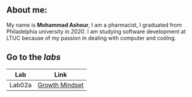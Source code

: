 ## About me:
My name is **Mohammad Ashour**, I am a pharmacist, I graduated from Philadelphia university in *2020*.
I am studying software development at LTUC because of my passion in dealing with computer and coding.

## Go to the *labs*

|Lab        |Link       |
|-----------|-----------|
|Lab02a     |[Growth Mindset](Lab02a.md)|
